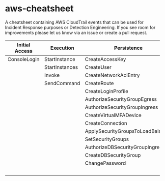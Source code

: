 # aws-cheatsheet
A cheatsheet containing AWS CloudTrail events that can be used for Incident Response purposes or Detection Engineering. 
If you see room for improvements please let us know via an issue or create a pull request. 



| Initial Access            | Execution               | Persistence               | Privilege Escalation     | Defense Evasion          | Credential Access       | Discovery             | Lateral Movement        | Exfiltration            | Impact                   |
|---------------------------|-------------------------|----------------------------|--------------------------|--------------------------|-------------------------|-----------------------|-------------------------|-------------------------|--------------------------|
| ConsoleLogin              | StartInstance           | CreateAccessKey            | CreateGroup              | StopLogging              | GetSecretValue          | ListUsers             | AssumeRole              | CreateSnapShot          | PutBucketVersioning       |
|                           | StartInstances           | CreateUser                | CreateRole               | DeleteTrail              | GetPasswordData         | ListRoles             | SwitchRole              | ModifySnapshotAttributes| RunInstances              |
|                           | Invoke                  | CreateNetworkAclEntry      | UpdateAccessKey          | UpdateTrail              | RequestCertificate      | ListIdentities        |                         | ModifyImageAttribute    | DeleteAccountPublicAccessBlock |
|                           | SendCommand             | CreateRoute                | PutGroupPolicy           | PutEventSelectors        | UpdateAssumeRolePolicy   |                       | SharedSnapshotCopyInitiated |                         | SharedSnapshotVolumeCreated |
|                           |                         | CreateLoginProfile         | PutRolePolicy            | DeleteFlowLogs           |                         |                       |                         |                         |                           |
|                           |                         | AuthorizeSecurityGroupEgress | PutUserPolicy           | DeleteDetector           |                         |                       |                         |                         |                           |
|                           |                         | AuthorizeSecurityGroupIngress | AddRoleToInstanceProfile | DeleteMembers             |                         |                       |                         |                         |                           |
|                           |                         | CreateVirtualMFADevice     | AddUserToGroup           | DeleteSnapshot           |                         |                       |                         |                         |                           |
|                           |                         | CreateConnection           |                          | DeactivateMFADevice       |                         |                       |                         |                         |                           |
|                           |                         | ApplySecurityGroupsToLoadBalancer |                          | DeleteCertificate         |                         |                       |                         |                         |                           |
|                           |                         | SetSecurityGroups          |                          | DeleteConfigRule          | DescribeInstances       |                       |                         |                         |                           |
|                           |                         | AuthorizeDBSecurityGroupIngress | DeleteAccessKey         | GetBucketAcl              |                       |                       |                         |                         |                           |
|                           |                         | CreateDBSecurityGroup      | LeaveOrganization        | GetBucketVersioning       |                       |                       |                         |                         |                           |
|                           |                         | ChangePassword             | DisassociateFromMasterAccount | GetAccountAuthorizationDetails |                   |                       |                         |                         |                           |
|                           |                         |                            | DisassociateMembers      | StopMonitoringMembers     |                       |                       |                         |                         |                           |

